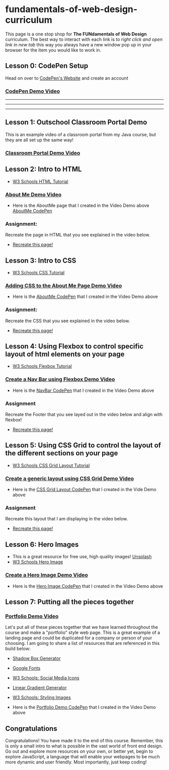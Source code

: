 # fundamentals-of-web-design-curriculum

This page is a one stop shop for **The FUNdamentals of Web Design** curriculum. The best way to interact with each link is to *right click and open link in new tab* this way you always have a new window pop up in your browser for the item you would like to work in. 

## Lesson 0: CodePen Setup
Head on over to [CodePen's Website](https://codepen.io) and create an account
### [CodePen Demo Video](https://youtu.be/te2OKIqD-rQ)

---
---
---

## Lesson 1: Outschool Classroom Portal Demo
This is an example video of a classroom portal from my Java course, but they are all set up the same way! 
 ### [Classroom Portal Demo Video](https://youtu.be/jmT395wQxHw)
 
 ## Lesson 2: Intro to HTML
 - [W3 Schools HTML Tutorial](https://www.w3schools.com/html/)
 ### [About Me Demo Video](https://youtu.be/FlfNshA_6bU)
  - Here is the AboutMe page that I created in the Video Demo above [AboutMe CodePen](https://codepen.io/akostrick/pen/KOzNKw)
 
 ### Assignment: 
 Recreate the page in HTML that you see explained in the video below.
 - [Recreate this page!](https://youtu.be/I-owlYjiIm4)
 
 ## Lesson 3: Intro to CSS
 - [W3 Schools CSS Tutorial](https://www.w3schools.com/css/default.asp)
 ### [Adding CSS to the About Me Page Demo Video](https://youtu.be/GHEn1MMeEG4)
   - Here is the [AboutMe CodePen](https://codepen.io/akostrick/pen/rXeWgJ) that I created in the Video Demo above 
 
 ### Assignment:
 Recreate the CSS that you see explained in the video below.
 - [Recreate this page!](https://youtu.be/GXgVGsCkl0U)
 
## Lesson 4: Using Flexbox to control specific layout of html elements on your page
- [W3 Schools Flexbox Tutorial](https://www.w3schools.com/css/css3_flexbox.asp)
### [Create a Nav Bar using Flexbox Demo Video](https://youtu.be/RhZtVKtNNz0)
 - Here is the [NavBar CodePen](https://codepen.io/akostrick/pen/xvVgJo) that I created in the Video Demo above 
 
 ### Assignment
 Recreate the Footer that you see layed out in the video below and align with flexbox!
 - [Recreate this page!](https://youtu.be/mWyCl6KGHsc)
 
 ## Lesson 5: Using CSS Grid to control the layout of the different sections on your page
 - [W3 Schools CSS Grid Layout Tutorial](https://www.w3schools.com/css/css_grid.asp)
 ### [Create a generic layout using CSS Grid Demo Video](https://youtu.be/QvSgBqyWMFQ)
  - Here is the [CSS Grid Layout CodePen](https://codepen.io/akostrick/pen/xvVvGK) that I created in the Vide Demo above 
  ### Assignment
  Recreate this layout that I am displaying in the video below.
  - [Recreate this page!](https://youtu.be/AFkku_fCYcw)
  

 ## Lesson 6: Hero Images
 - This is a great resource for free use, high quality images! [Unsplash](https://unsplash.com/)
 - [W3 Schools Hero Image](https://www.w3schools.com/howto/howto_css_hero_image.asp)
 ### [Create a Hero Image Demo Video](https://youtu.be/d-nSO_DdS-M)
  - Here is the [Hero Image CodePen](https://codepen.io/akostrick/pen/Ympzzv) that I created in the Video Demo above 
  
  ## Lesson 7: Putting all the pieces together 
  ### [Portfolio Demo Video]()
  Let's put all of these pieces together that we have learned throughout the course and make a "portfolio" style web page. This is a great example of a landing page and could be duplicated for a company or person of your choosing. I am going to share a list of resources that are referenced in this build below:

 - [Shadow Box Generator](https://www.cssmatic.com/box-shadow)
 - [Google Fonts](https://fonts.google.com/)
 - [W3 Schools: Social Media Icons](https://www.w3schools.com/howto/howto_css_social_media_buttons.asp)
 - [Linear Gradient Generator](https://cssgradient.io/)
 - [W3 Schools: Styling Images](https://www.w3schools.com/css/css3_images.asp)
 
  - Here is the [Portfolio Demo CodePen]() that I created in the Video Demo above
 
 ## Congratulations
 Congratulations! You have made it to the end of this course. Remember, this is only a small intro to what is possible in the vast world of front end design. Go out and explore more resources on your own, or better yet, begin to explore JavaScript, a language that will enable your webpages to be much more dynamic and user friendly. Most importantly, just keep coding!
